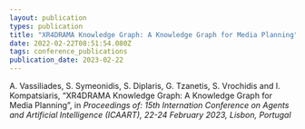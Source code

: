 ```yaml
---
layout: publication
types: publication
title: "XR4DRAMA Knowledge Graph: A Knowledge Graph for Media Planning"
date: 2022-02-22T08:51:54.080Z
tags: conference_publications
publication_date: 2023-02-22
---
```

<!--StartFragment-->

A. Vassiliades, S. Symeonidis, S. Diplaris, G. Tzanetis, S. Vrochidis and I. Kompatsiaris, “XR4DRAMA Knowledge Graph: A Knowledge Graph for Media Planning”, in *Proceedings of: 15th Internation Conference on Agents and Artificial Intelligence (ICAART), 22-24 February 2023, Lisbon, Portugal*

<!--EndFragment-->